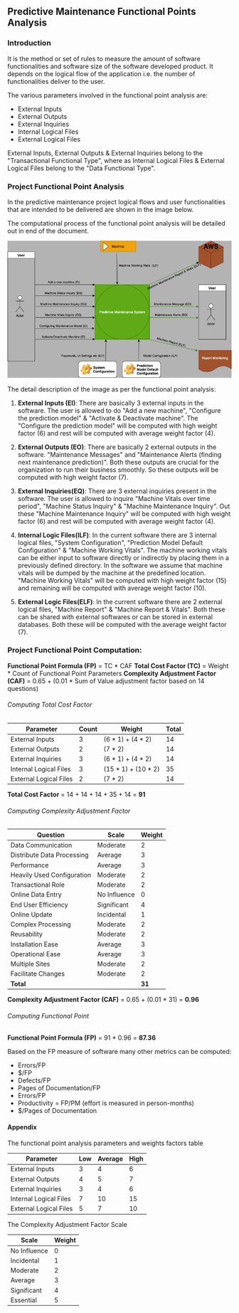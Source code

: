 ## Predictive Maintenance Functional Points Analysis

### Introduction

It is the method or set of rules to measure the amount of software functionalities and software size of the software developed product. It depends on the logical flow of the application i.e. the number of functionalities deliver to the user.

The various parameters involved in the functional point analysis are:
  - External Inputs
  - External Outputs
  - External Inquiries
  - Internal Logical Files
  - External Logical Files

External Inputs, External Outputs & External Inquiries belong to the "Transactional Functional Type", where as Internal Logical Files & External Logical Files belong to the "Data Functional Type".

### Project Functional Point Analysis

In the predictive maintenance project logical flows and user functionalities that are intended to be delivered are shown in the image below.

The computational process of the functional point analysis will be detailed out in end of the document.

![alt text](./functional-point-analysis-chart.png)

The detail description of the image as per the functional point analysis:

1. **External Inputs (EI)**: There are basically 3 external inputs in the software. The user is allowed to do "Add a new machine", "Configure the prediction model" & "Activate & Deactivate machine". The "Configure the prediction model" will be computed with high weight factor (6) and rest will be computed with average weight factor (4).

2. **External Outputs (EO)**: There are basically 2 external outputs in the software. "Maintenance Messages" and "Maintenance Alerts (finding next maintenance prediction)". Both these outputs are crucial for the organization to run their business smoothly. So these outputs will be computed with high weight factor (7).

3. **External Inquiries(EQ)**: There are 3 external inquiries present in the software. The user is allowed to inquire "Machine Vitals over time period", "Machine Status Inquiry" & "Machine Maintenance Inquiry". Out these "Machine Maintenance Inquiry" will be computed with high weight factor (6) and rest will be computed with average weight factor (4).

4. **Internal Logic Files(ILF)**: In the current software there are 3 internal logical files, "System Configuration", "Prediction Model Default Configuration" & "Machine Working Vitals". The machine working vitals can be either input to software directly or indirectly by placing them in a previously defined directory. In the software we assume that machine vitals will be dumped by the machine at the predefined location. "Machine Working Vitals" will be computed with high weight factor (15) and remaining will be computed with average weight factor (10).

5. **External Logic Files(ELF)**: In the current software there are 2 external logical files, "Machine Report" & "Machine Report & Vitals". Both these can be shared with external softwares or can be stored in external databases. Both these will be computed with the average weight factor (7).

### Project Functional Point Computation:

**Functional Point Formula (FP)** =  TC * CAF
**Total Cost Factor (TC)** = Weight * Count of Functional Point Parameters
**Complexity Adjustment Factor (CAF)** = 0.65 + (0.01 * Sum of Value adjustment factor based on 14 questions)

###### Computing Total Cost Factor

| Parameter | Count | Weight | Total |
| ----------- | ----------- | ----------- | ----------- |
| External Inputs | 3 | (6 * 1) + (4 * 2)   | 14 |
| External Outputs | 2 |(7 * 2)| 14 |
| External Inquiries | 3 |(6 * 1) + (4 * 2)| 14 |
| Internal Logical Files | 3 |(15 * 1) + (10 * 2)| 35 |
| External Logical Files | 2 |(7 * 2)| 14 |

**Total Cost Factor** = 14 + 14 + 14 + 35 + 14 = **91**

###### Computing Complexity Adjustment Factor

| Question | Scale | Weight |
| ----------- | ----------- | ----------- |
| Data Communication  | Moderate | 2 |
| Distribute Data Processing | Average | 3 |
| Performance | Average | 3 |
| Heavily Used Configuration | Moderate| 2 |
| Transactional Role  |Moderate | 2 |
| Online Data Entry  | No Influence | 0 |
| End User Efficiency  | Significant | 4 |
| Online Update | Incidental | 1 |
| Complex Processing | Moderate | 2 |
| Reusability | Moderate | 2 |
| Installation Ease | Average | 3 |
| Operational Ease | Average | 3 |
| Multiple Sites | Moderate| 2 |
| Facilitate Changes | Moderate | 2 |
| **Total** | | **31** |

**Complexity Adjustment Factor (CAF)** = 0.65 + (0.01 * 31) = **0.96**

###### Computing Functional Point

**Functional Point Formula (FP)** =  91 * 0.96 = **87.36**

Based on the FP measure of software many other metrics can be computed:
- Errors/FP
- $/FP
- Defects/FP
- Pages of Documentation/FP
- Errors/FP
- Productivity = FP/PM (effort is measured in person-months)
- $/Pages of Documentation


#### Appendix

The functional point analysis parameters and weights factors table

| Parameter | Low | Average | High |
| ----------- | ----------- | ----------- | ----------- |
| External Inputs | 3 | 4 | 6 |
| External Outputs | 4 | 5 | 7 |
| External Inquiries | 3  | 4 | 6 |
| Internal Logical Files | 7 | 10 | 15 |
| External Logical Files | 5  | 7 | 10 |

The Complexity Adjustment Factor Scale

| Scale | Weight |
| ----------- | ----------- |
|No Influence| 0 |
|Incidental| 1 |
|Moderate| 2 |
|Average| 3 |
|Significant| 4 |
|Essential| 5 |
